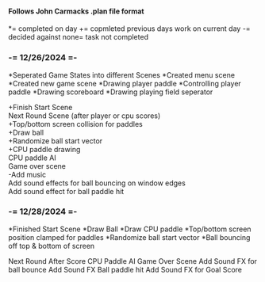 #### Follows John Carmacks .plan file format
*= completed on day
+= copmleted previous days work on current day
-= decided against
none= task not completed

### -= 12/26/2024 =-

*Seperated Game States into different Scenes
*Created menu scene
*Created new game scene
*Drawing player paddle
*Controlling player paddle
*Drawing scoreboard
*Drawing playing field seperator

+Finish Start Scene  
Next Round Scene (after player or cpu scores)  
+Top/bottom screen collision for paddles  
+Draw ball  
+Randomize ball start vector  
+CPU paddle drawing  
CPU paddle AI   
Game over scene  
-Add music  
Add sound effects for ball bouncing on window edges  
Add sound effect for ball paddle hit

### -= 12/28/2024 =-

*Finished Start Scene
*Draw Ball
*Draw CPU paddle
*Top/bottom screen position clamped for paddles
*Randomize ball start vector
*Ball bouncing off top & bottom of screen

Next Round After Score
CPU Paddle AI
Game Over Scene
Add Sound FX for ball bounce
Add Sound FX Ball paddle hit
Add Sound FX for Goal Score

